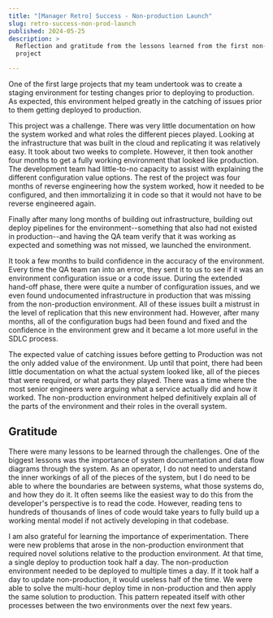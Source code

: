 ```yaml
---
title: "[Manager Retro] Success - Non-production Launch"
slug: retro-success-non-prod-launch
published: 2024-05-25
description: >
  Reflection and gratitude from the lessons learned from the first non-production environment
  project

---
```


One of the first large projects that my team undertook was to create a staging environment for
testing changes prior to deploying to production. As expected, this environment helped greatly in
the catching of issues prior to them getting deployed to production.

This project was a challenge. There was very little documentation on how the system worked and what
roles the different pieces played. Looking at the infrastructure that was built in the cloud and
replicating it was relatively easy. It took about two weeks to complete. However, it then took
another four months to get a fully working environment that looked like production. The development
team had little-to-no capacity to assist with explaining the different configuration value options.
The rest of the project was four months of reverse engineering how the system worked, how it needed
to be configured, and then immortalizing it in code so that it would not have to be reverse
engineered again.

Finally after many long months of building out infrastructure, building out deploy pipelines for the
environment--something that also had not existed in production--and having the QA team verify that
it was working as expected and something was not missed, we launched the environment. 

It took a few months to build confidence in the accuracy of the environment. Every time the QA team
ran into an error, they sent it to us to see if it was an environment configuration issue or a code
issue. During the extended hand-off phase, there were quite a number of configuration issues, and we
even found undocumented infrastructure in production that was missing from the non-production
environment. All of these issues built a mistrust in the level of replication that this new
environment had. However, after many months, all of the configuration bugs had been found and fixed
and the confidence in the environment grew and it became a lot more useful in the SDLC process.

The expected value of catching issues before getting to Production was not the only added value of
the environment. Up until that point, there had been little documentation on what the actual system
looked like, all of the pieces that were required, or what parts they played. There was a time where
the most senior engineers were arguing what a service actually did and how it worked. The
non-production environment helped definitively explain all of the parts of the environment and their
roles in the overall system.


## Gratitude

There were many lessons to be learned through the challenges. One of the biggest lessons was the
importance of system documentation and data flow diagrams through the system. As an operator, I
do not need to understand the inner workings of all of the pieces of the system, but I do need to
be able to where the boundaries are between systems, what those systems do, and how they do it.
It often seems like the easiest way to do this from the developer's perspective is to read the code.
However, reading tens to hundreds of thousands of lines of code would take years to fully build up a
working mental model if not actively developing in that codebase. 

I am also grateful for learning the importance of experimentation. There were new problems that
arose in the non-production environment that required novel solutions relative to the production
environment. At that time, a single deploy to production took half a day. The non-production
environment needed to be deployed to multiple times a day. If it took half a day to update
non-production, it would useless half of the time. We were able to solve the multi-hour deploy time
in non-production and then apply the same solution to production. This pattern repeated itself with
other processes between the two environments over the next few years.
